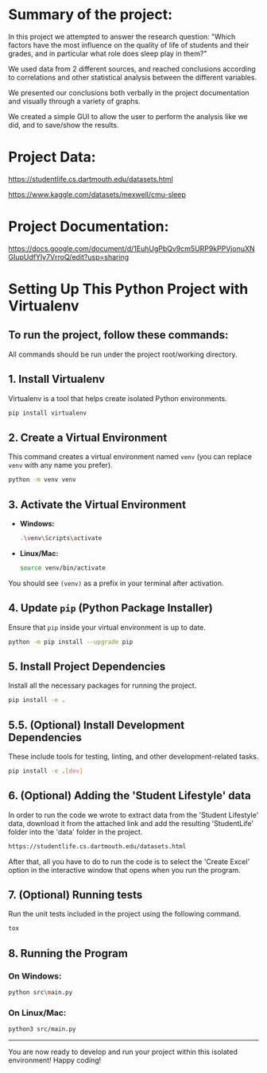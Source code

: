 # Summary of the project:
In this project we attempted to answer the research question: "Which factors have the most influence on the quality of life of students and their grades, and in particular what role does sleep play in them?"

We used data from 2 different sources, and reached conclusions according to correlations and other statistical analysis between the different variables.

We presented our conclusions both verbally in the project documentation and visually through a variety of graphs.

We created a simple GUI to allow the user to perform the analysis like we did, and to save/show the results.



# Project Data:
https://studentlife.cs.dartmouth.edu/datasets.html

https://www.kaggle.com/datasets/mexwell/cmu-sleep



# Project Documentation:
https://docs.google.com/document/d/1EuhUgPbQv9cm5URP9kPPVjonuXNGIupUdfYly7VrroQ/edit?usp=sharing



# Setting Up This Python Project with Virtualenv

## To run the project, follow these commands:
All commands should be run under the project root/working directory.

## 1. Install Virtualenv
Virtualenv is a tool that helps create isolated Python environments.

```bash
pip install virtualenv
```

## 2. Create a Virtual Environment
This command creates a virtual environment named `venv` (you can replace `venv` with any name you prefer).

```bash
python -m venv venv
```

## 3. Activate the Virtual Environment
- **Windows:**
  ```bash
  .\venv\Scripts\activate
  ```

- **Linux/Mac:**
  ```bash
  source venv/bin/activate
  ```

You should see `(venv)` as a prefix in your terminal after activation.

## 4. Update `pip` (Python Package Installer)
Ensure that `pip` inside your virtual environment is up to date.

```bash
python -m pip install --upgrade pip
```

## 5. Install Project Dependencies
Install all the necessary packages for running the project.

```bash
pip install -e .
```

## 5.5. (Optional) Install Development Dependencies
These include tools for testing, linting, and other development-related tasks.

```bash
pip install -e .[dev]
```

## 6. (Optional) Adding the 'Student Lifestyle' data
In order to run the code we wrote to extract data from the 'Student Lifestyle' data, download it from the attached link and add the resulting 'StudentLife' folder into the 'data' folder in the project.

```bash
https://studentlife.cs.dartmouth.edu/datasets.html
```
After that, all you have to do to run the code is to select the 'Create Excel' option in the interactive window that opens when you run the program.

## 7. (Optional) Running tests
Run the unit tests included in the project using the following command.

```bash
tox
```

## 8. Running the Program
### On Windows:
```bash
python src\main.py
```

### On Linux/Mac:
```bash
python3 src/main.py
```

---
You are now ready to develop and run your project within this isolated environment! Happy coding!

